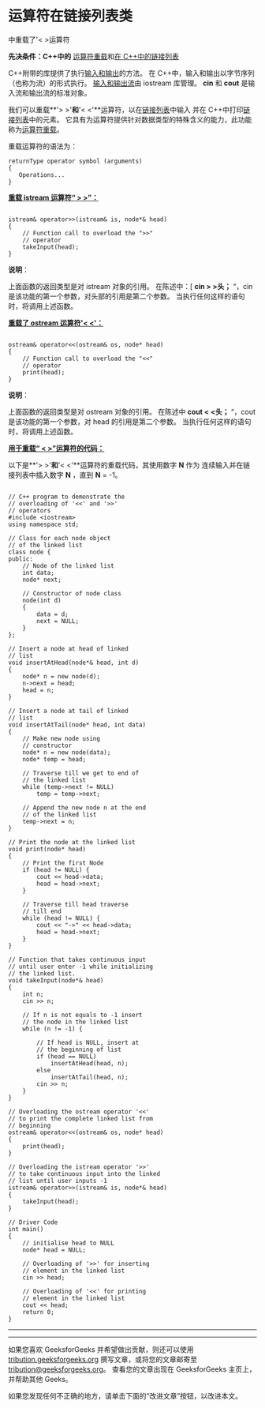 # 运算符在链接列表类

中重载了'< >运算符

**先决条件：C++中的** [运算符重载](https://www.geeksforgeeks.org/operator-overloading-c/)和[在 C++中的链接列表](https://www.geeksforgeeks.org/linked-list-set-1-introduction/)

C++附带的库提供了执行[输入和输出](https://www.geeksforgeeks.org/basic-input-output-c/)的方法。 在 C++中，输入和输出以字节序列（也称为流）的形式执行。 [输入和输出流](https://www.geeksforgeeks.org/basic-input-output-c/)由 iostream 库管理。 **cin** 和 **cout** 是输入流和输出流的标准对象。

我们可以重载**'> >'**和**'< <'**运算符，以在[链接列表](http://www.geeksforgeeks.org/data-structures/linked-list/)中输入 并在 C++中打印[链接列表](http://www.geeksforgeeks.org/data-structures/linked-list/)中的元素。 它具有为运算符提供针对数据类型的特殊含义的能力，此功能称为[运算符重载](http://www.geeksforgeeks.org/operator-overloading-c/)。

重载运算符的语法为：

```
returnType operator symbol (arguments)
{
   Operations...
} 

```

**<u>重载 istream 运算符“ > >”：</u>**

```

istream& operator>>(istream& is, node*& head) 
{ 
    // Function call to overload the ">>" 
    // operator 
    takeInput(head); 
} 

```

**说明**：

上面函数的返回类型是对 istream 对象的引用。 在陈述中：[ **cin > >头；** “，cin 是该功能的第一个参数，对头部的引用是第二个参数。 当执行任何这样的语句时，将调用上述函数。

**<u>重载了 ostream 运算符'< <'：</u>**

```

ostream& operator<<(ostream& os, node* head) 
{ 
    // Function call to overload the "<<" 
    // operator 
    print(head); 
} 

```

**说明**：

上面函数的返回类型是对 ostream 对象的引用。 在陈述中 **cout < <头；** “，cout 是该功能的第一个参数，对 head 的引用是第二个参数。 当执行任何这样的语句时，将调用上述函数。

**<u>用于重载“ < >”运算符的代码：</u>**

以下是**'> >'**和**'< <'**运算符的重载代码，其使用数字 **N** 作为 连续输入并在链接列表中插入数字 **N** ，直到 **N** = -1。

```

// C++ program to demonstrate the 
// overloading of '<<' and '>>' 
// operators 
#include <iostream> 
using namespace std; 

// Class for each node object 
// of the linked list 
class node { 
public: 
    // Node of the linked list 
    int data; 
    node* next; 

    // Constructor of node class 
    node(int d) 
    { 
        data = d; 
        next = NULL; 
    } 
}; 

// Insert a node at head of linked 
// list 
void insertAtHead(node*& head, int d) 
{ 
    node* n = new node(d); 
    n->next = head; 
    head = n; 
} 

// Insert a node at tail of linked 
// list 
void insertAtTail(node* head, int data) 
{ 
    // Make new node using 
    // constructor 
    node* n = new node(data); 
    node* temp = head; 

    // Traverse till we get to end of 
    // the linked list 
    while (temp->next != NULL) 
        temp = temp->next; 

    // Append the new node n at the end 
    // of the linked list 
    temp->next = n; 
} 

// Print the node at the linked list 
void print(node* head) 
{ 
    // Print the first Node 
    if (head != NULL) { 
        cout << head->data; 
        head = head->next; 
    } 

    // Traverse till head traverse 
    // till end 
    while (head != NULL) { 
        cout << "->" << head->data; 
        head = head->next; 
    } 
} 

// Function that takes continuous input 
// until user enter -1 while initializing 
// the linked list. 
void takeInput(node*& head) 
{ 
    int n; 
    cin >> n; 

    // If n is not equals to -1 insert 
    // the node in the linked list 
    while (n != -1) { 

        // If head is NULL, insert at 
        // the beginning of list 
        if (head == NULL) 
            insertAtHead(head, n); 
        else
            insertAtTail(head, n); 
        cin >> n; 
    } 
} 

// Overloading the ostream operator '<<' 
// to print the complete linked list from 
// beginning 
ostream& operator<<(ostream& os, node* head) 
{ 
    print(head); 
} 

// Overloading the istream operator '>>' 
// to take continuous input into the linked 
// list until user inputs -1 
istream& operator>>(istream& is, node*& head) 
{ 
    takeInput(head); 
} 

// Driver Code 
int main() 
{ 
    // initialise head to NULL 
    node* head = NULL; 

    // Overloading of '>>' for inserting 
    // element in the linked list 
    cin >> head; 

    // Overloading of '<<' for printing 
    // element in the linked list 
    cout << head; 
    return 0; 
} 

```



* * *

* * *

如果您喜欢 GeeksforGeeks 并希望做出贡献，则还可以使用 [tribution.geeksforgeeks.org](https://contribute.geeksforgeeks.org/) 撰写文章，或将您的文章邮寄至 tribution@geeksforgeeks.org。 查看您的文章出现在 GeeksforGeeks 主页上，并帮助其他 Geeks。

如果您发现任何不正确的地方，请单击下面的“改进文章”按钮，以改进本文。